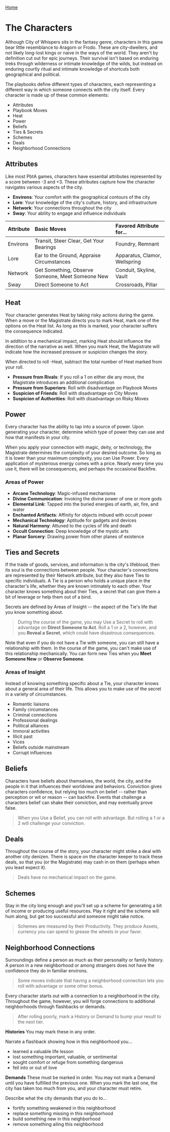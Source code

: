 [Home](index.md)

# The Characters
Although City of Whispers sits in the fantasy genre, characters in this game bear little resemblance to Aragorn or Frodo. These are city-dwellers, and not likely long-lost kings or naive in the ways of the world. They aren't by definition cut out for epic journeys. Their survival isn't based on enduring treks through wilderness or intimate knowledge of the wilds, but instead on enduring courtly ritual and intimate knowledge of shortcuts both geographical and political.

The playbooks define different types of characters, each representing a different way in which someone connects with the city itself. Every character is made up of these common elements:

* Attributes
* Playbook Moves
* Heat
* Power
* Beliefs
* Ties & Secrets
* Schemes
* Deals
* Neighborhood Connections
<a name="Attributes"></a>
## Attributes
Like most PbtA games, characters have essential attributes represented by a score between -3 and +3. These attributes capture how the character navigates various aspects of the city.

- **Environs**: Your comfort with the geographical contours of the city
- **Lore**: Your knowledge of the city's culture, history, and infrastructure
- **Network**: Your connections throughout the city
- **Sway**: Your ability to engage and influence individuals

| Attribute | Basic Moves | Favored Attribute for... |
| :-- | :-- | :-- |
| Environs | Transit, Steer Clear, Get Your Bearings  | Foundry, Remnant   |
| Lore | Ear to the Ground, Appraise Circumstances  | Apparatus, Clamor, Wellspring |
| Network | Get Something, Observe Someone, Meet Someone New  | Conduit, Skyline, Vault  |
| Sway | Direct Someone to Act  | Crossroads, Pillar  |

## Heat
Your character generates Heat by taking risky actions during the game. When a move or the Magistrate directs you to mark Heat, mark one of the options on the Heat list. As long as this is marked, your character suffers the consequence indicated.

In addition to a mechanical impact, marking Heat should influence the direction of the narrative as well. When you mark Heat, the Magistrate will indicate how the increased pressure or suspicion changes the story.

When directed to roll -Heat, subtract the total number of Heat marked from your roll.

- **Pressure from Rivals**: If you roll a 1 on either die any move, the Magistrate introduces an additional complication
- **Pressure from Superiors**: Roll with disadvantage on Playbook Moves
- **Suspicion of Friends**: Roll with disadvantage on City Moves
- **Suspicion of Authorities**: Roll with disadvantage on Risky Moves

<a name="Power"></a>
## Power
Every character has the ability to tap into a source of power. Upon generating your character, determine which type of power they can use and how that manifests in your city.

When you apply your connection with magic, deity, or technology, the Magistrate determines the complexity of your desired outcome. So long as it is lower than your maximum complexity, you can Use Power. Every application of mysterious energy comes with a price. Nearly every time you use it, there will be consequences, and perhaps the occasional Backfire.


### Areas of Power
- **Arcane Technology**: Magic-infused mechanisms
- **Divine Communication**: Invoking the divine power of one or more gods
- **Elemental Link**: Tapped into the buried energies of earth, air, fire, and water
- **Enchanted Artifacts**: Affinity for objects imbued with occult power
- **Mechanical Technology**: Aptitude for gadgets and devices
- **Natural Harmony**: Attuned to the cycles of life and death
- **Occult Connection**: Deep knowledge of the mystic arts
- **Planar Sorcery**: Drawing power from other planes of existence

## Ties and Secrets
If the trade of goods, services, and information is the city's lifeblood, then its soul is the connections between people. Your character's connections are represented by their Network attribute, but they also have Ties to specific individuals. A Tie is a person who holds a unique place in the character's life, whether they are known intimately to each other. Your character knows something about their Ties, a secret that can give them a bit of leverage or help them out of a bind.

Secrets are defined by Areas of Insight -- the aspect of the Tie's life that you know something about.

> During the course of the game, you may Use a Secret to roll with advantage on **Direct Someone to Act**. Roll a 1 or a 2, however, and you **Reveal a Secret**, which could have disastrous consequences.

Note that even if you do not have a Tie with someone, you can still have a relationship with them. In the course of the game, you can't make use of this relationship mechanically. You can form new Ties when you **Meet Someone New** or **Observe Someone**.

### Areas of Insight
Instead of knowing something specific about a Tie, your character knows about a general area of their life. This allows you to make use of the secret in a variety of circumstances.

- Romantic liaisons
- Family circumstances
- Criminal connections
- Professional dealings
- Political alliances
- Immoral activities
- Illicit past
- Vices
- Beliefs outside mainstream
- Corrupt influences

## Beliefs
Characters have beliefs about themselves, the world, the city, and the people in it that influences their worldview and behaviors. Conviction gives characters confidence, but relying too much on belief -- rather than perception or wit or reason -- can backfire. Events that challenge a characters belief can shake their conviction, and may eventually prove false.

> When you Use a Belief, you can roll with advantage. But rolling a 1 or a 2 will challenge your conviction.

## Deals
Throughout the course of the story, your character might strike a deal with another city denizen. There is space on the character keeper to track these deals, so that you (or the Magistrate) may cash in on them (perhaps when you least expect it). 

> Deals have no mechanical impact on the game.

## Schemes
Stay in the city long enough and you'll set up a scheme for generating a bit of income or producing useful resources. Play it right and the scheme will hum along, but get too successful and someone might take notice.

> Schemes are measured by their Productivity. They produce Assets, currency you can spend to grease the wheels in your favor.


## Neighborhood Connections
Surroundings define a person as much as their personality or family history. A person in a new neighborhood or among strangers does not have the confidence they do in familiar environs. 

> Some moves indicate that having a neighborhood connection lets you roll with advantage or some other bonus.

Every character starts out with a connection to a neighborhood in the city. Throughout the game, however, you will forge connections to additional neighborhoods through flashbacks or demands.

> After rolling poorly, mark a History or Demand to bump your result to the next tier. 


**Histories**
You may mark these in any order.

Narrate a flashback showing how in this neighborhood you...
- learned a valuable life lesson
- lost something important, valuable, or sentimental
- sought comfort or refuge from something dangerous
- fell into or out of love

**Demands**
These must be marked in order. You may not mark a Demand until you have fulfilled the previous one. When you mark the last one, the city has taken too much from you, and your character must retire.

Describe what the city demands that you do to... 
- fortify something weakened in this neighborhood
- replace something missing in this neighborhood
- build something new in this neighborhood
- remove something ailing this neighborhood

